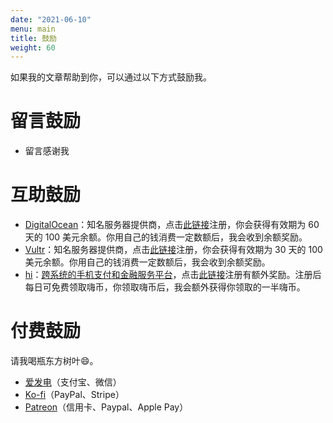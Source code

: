 ```yaml
---
date: "2021-06-10"
menu: main
title: 鼓励
weight: 60
---
```


如果我的文章帮助到你，可以通过以下方式鼓励我。

# 留言鼓励

- 留言感谢我

# 互助鼓励

- [DigitalOcean](https://m.do.co/c/4d95dc262e48)：知名服务器提供商，点击[此链接](https://m.do.co/c/4d95dc262e48)注册，你会获得有效期为 60 天的 100 美元余额。你用自己的钱消费一定数额后，我会收到余额奖励。
- [Vultr](https://www.vultr.com/?ref=8913813-6G)：知名服务器提供商，点击[此链接](https://www.vultr.com/?ref=8913813-6G)注册，你会获得有效期为 30 天的 100 美元余额。你用自己的钱消费一定数额后，我会收到余额奖励。
- [hi](https://hi.com/CyrusYip)：[跨系统的手机支付和金融服务平台](https://tumutanzi.com/archives/16808)，点击[此链接](https://hi.com/CyrusYip)注册有额外奖励。注册后每日可免费领取嗨币，你领取嗨币后，我会额外获得你领取的一半嗨币。

# 付费鼓励

请我喝瓶东方树叶:smile:。

- [爱发电](http://afdian.net/@cyrusyip)（支付宝、微信）
- [Ko-fi](https://ko-fi.com/cyrusyip)（PayPal、Stripe）
- [Patreon](https://www.patreon.com/cyrusyip)（信用卡、Paypal、Apple Pay）

